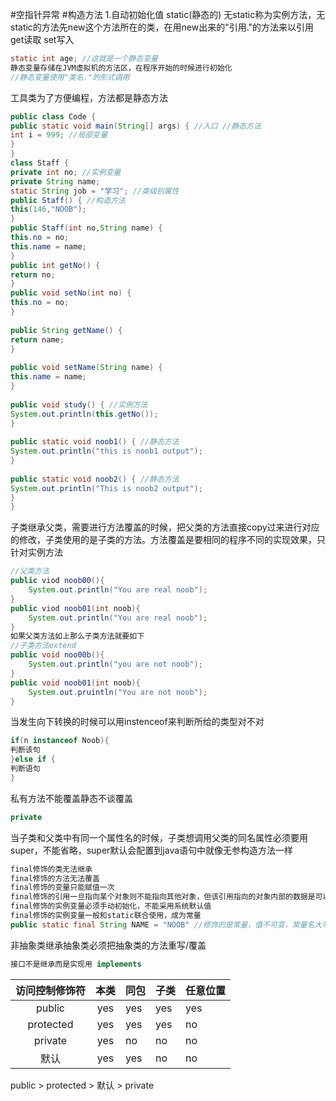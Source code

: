 
#空指针异常
#构造方法
1.自动初始化值
static(静态的)
无static称为实例方法，无static的方法先new这个方法所在的类，在用new出来的"引用."的方法来以引用
get读取
set写入
```java
static int age; //这就是一个静态变量
静态变量存储在JVM虚拟机的方法区，在程序开始的时候进行初始化
//静态变量使用"类名."的形式调用
```
工具类为了方便编程，方法都是静态方法
```java
public class Code {  
public static void main(String[] args) { //入口 //静态方法  
int i = 999; //局部变量  
}  
}  
class Staff {  
private int no; //实例变量  
private String name;  
static String job = "学习"; //类级别属性  
public Staff() { //构造方法  
this(146,"NOOB");  
}  
public Staff(int no,String name) {  
this.no = no;  
this.name = name;  
}  
public int getNo() {  
return no;  
}  
public void setNo(int no) {  
this.no = no;  
}  
  
public String getName() {  
return name;  
}  
  
public void setName(String name) {  
this.name = name;  
}  
  
public void study() { //实例方法  
System.out.println(this.getNo());  
}  
  
public static void noob1() { //静态方法  
System.out.println("this is noob1 output");  
}  
  
public static void noob2() { //静态方法  
System.out.println("This is noob2 output");  
}  
}
```
子类继承父类，需要进行方法覆盖的时候，把父类的方法直接copy过来进行对应的修改，子类使用的是子类的方法。方法覆盖是要相同的程序不同的实现效果，只针对实例方法
```java
//父类方法
public viod noob00(){
	System.out.println("You are real noob");
}
public viod noob01(int noob){
	System.out.println("You are real noob");
}
如果父类方法如上那么子类方法就要如下
//子类方法extend
public void noo00b(){
	System.out.println("you are not noob");
}
public void noob01(int noob){
	System.out.pruintln("You are not noob");
}
```
当发生向下转换的时候可以用instenceof来判断所给的类型对不对
```java
if(n instanceof Noob){
判断该句
}else if {
判断语句
}
```
私有方法不能覆盖静态不谈覆盖
```java
private 
```
当子类和父类中有同一个属性名的时候，子类想调用父类的同名属性必须要用super，不能省略，super默认会配置到java语句中就像无参构造方法一样
```java
final修饰的类无法继承
final修饰的方法无法覆盖
final修饰的变量只能赋值一次
final修饰的引用一旦指向某个对象则不能指向其他对象，但该引用指向的对象内部的数据是可以修改的
final修饰的实例变量必须手动初始化，不能采用系统默认值
final修饰的实例变量一般和static联合使用，成为常量
public static final String NAME = "NOOB" //修饰的是常量，值不可变，常量名大写
```
非抽象类继承抽象类必须把抽象类的方法重写/覆盖
```java
接口不是继承而是实现用 implements
```

| 访问控制修饰符   | 本类   | 同包 | 子类 | 任意位置 |
| :--------------: | :----: | ---- | ---- | -------- |
| public           | yes    | yes  | yes  | yes      |
| protected        | yes    | yes  | yes  | no       |
| private          | yes    | no   | no   | no       |
| 默认             | yes    | yes  | no   | no       |
public > protected > 默认 > private



